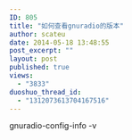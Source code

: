 ```yaml
---
ID: 805
title: "如何查看gnuradio的版本"
author: scateu
date: 2014-05-18 13:48:55
post_excerpt: ""
layout: post
published: true
views:
  - "3833"
duoshuo_thread_id:
  - "1312073613704167516"
---
```

gnuradio-config-info -v
